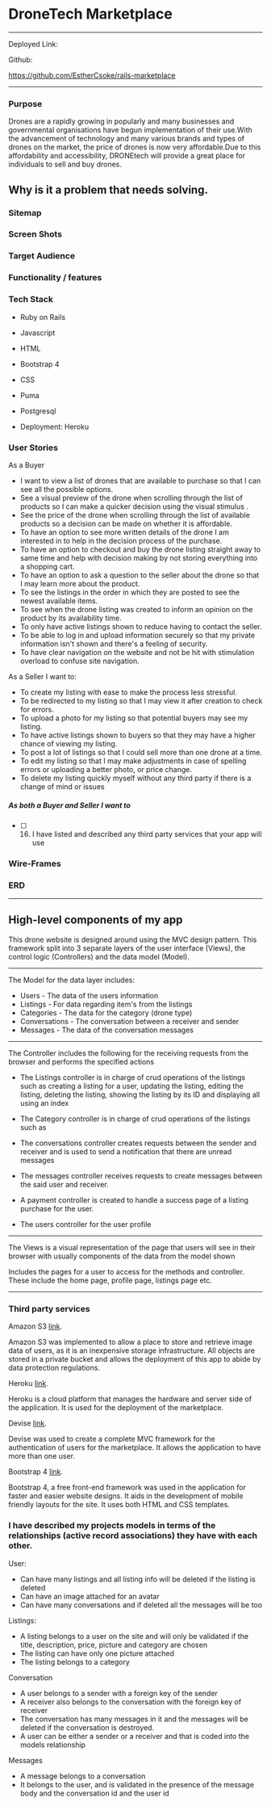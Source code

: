 # DroneTech Marketplace
---
Deployed Link:


Github: 

https://github.com/EstherCsoke/rails-marketplace

---


### Purpose

Drones are a rapidly growing in popularly and many businesses and governmental organisations have begun implementation of their use.With the advancement of technology and many various brands and types of drones on the market, the price of drones is now very affordable.Due to this affordability and accessibility, DRONEtech will provide a great place for individuals to sell and buy drones.
## Why is it a problem that needs solving.

### Sitemap  

### Screen Shots 

### Target Audience


### Functionality / features

### Tech Stack
- Ruby on Rails
- Javascript
- HTML
- Bootstrap 4
- CSS
- Puma
- Postgresql

- Deployment: Heroku



### User Stories

 As a Buyer 
- I want to view a list of drones that are available to purchase so that I can see all the possible options.
- See a visual preview of the drone when scrolling through the list of products so I can make a quicker decision using the visual stimulus .
- See the price of the drone when scrolling through the list of available products so a decision can be made on whether it is affordable.
- To have an option to see more written details of the drone I am interested in to help in the decision process of the purchase. 
- To have an option to checkout and buy the drone listing straight away to same time and help with decision making by not storing everything into a shopping cart.
- To have an option to ask a question to the seller about the drone so that I may learn more about the product.
- To see the listings in the order in which they are posted to see the newest available items.
- To see when the drone listing was created to inform an opinion on the product by its availability time.
- To only have active listings shown to reduce having to contact the seller. 
- To be able to log in and upload information securely so that my private information isn't shown and there's a feeling of security.
- To have clear navigation on the website and not be hit with stimulation overload to confuse site navigation.


As a Seller I want to:
- To create my listing with ease to make the process less stressful.
- To be redirected to my listing so that I may view it after creation to check for errors.
- To upload a photo for my listing so that potential buyers may see my listing.
- To have active listings shown to buyers so that they may have a higher chance of viewing my listing.
- To post a lot of listings so that I could sell more than one drone at a time.
- To edit my listing so that I may make adjustments in case of spelling errors or uploading a better photo, or price change.
- To delete my listing quickly myself without any third party if there is a change of mind or issues


##### As both a Buyer and Seller I want to

- [ ] 16. I have listed and described any third party services that your app will use


###  Wire-Frames


### ERD

----
## High-level components of my app

This drone website is designed around using the MVC design pattern. This framework split into 3 separate layers of the user interface (Views), the control logic (Controllers) and the data model (Model). 

---
The Model for the data layer includes:

- Users - The data of the users information
- Listings - For data regarding item's from the listings
- Categories - The data for the category (drone type)
- Conversations - The conversation between a receiver and sender
- Messages - The data of the conversation messages
---
The Controller includes the following for the receiving requests from the browser and performs the specified actions

* The Listings controller is in charge of crud operations of the listings such as creating a listing for a user, updating the listing, editing the listing, deleting the listing, showing the listing by its ID and displaying all using an index


* The Category controller is in charge of crud operations of the listings such as 


*  The conversations controller creates requests between the sender and receiver and is used to send a notification that there are unread messages


* The messages controller receives requests to create messages between the said user and receiver. 

* A payment controller is created to handle a success page of a listing purchase for the user. 

* The users controller for the user profile

---

The Views is a visual representation of the page that users will see in their browser with usually components of the data from the model shown

Includes the pages for a user to access for the methods and controller. These include the home page, profile page, listings page etc. 

--- 

### Third party services 

Amazon S3 [link](https://aws.amazon.com/).

Amazon S3 was implemented to allow a place to store and retrieve image data of users, as it is an inexpensive storage infrastructure. All objects are stored in a private bucket and allows the deployment of this app to abide by data protection regulations. 

Heroku [link](https://heroku.com/).

Heroku is a cloud platform that manages the hardware and server side of the application. It is used for the deployment of the marketplace.


Devise [link](https://github.com/heartcombo/devise).

Devise was used to create a complete MVC framework for the authentication of users for the marketplace. It allows the application to have more than one user. 

Bootstrap 4 [link](https://getbootstrap.com/docs/4.0/getting-started/introduction/).

Bootstrap 4, a free front-end framework was used in the application for faster and easier website designs. It aids in the development of mobile friendly layouts for the site. It uses both HTML and CSS templates. 

### I have described my projects models in terms of the relationships (active record associations) they have with each other.

User:
* Can have many listings and all listing info will be deleted if the listing is deleted
* Can have an image attached for an avatar
* Can have many conversations and if deleted all the messages will be too

Listings:
* A listing belongs to a user on the site and will only be validated if the title, description, price, picture and category are chosen
* The listing can have only one picture attached
* The listing belongs to a category

Conversation
* A user belongs to a sender with a foreign key of the sender
* A receiver also belongs to the conversation with the foreign key of receiver
* The conversation has many messages in it and the messages will be deleted if the conversation is destroyed.
* A user can be either a sender or a receiver and that is coded into the models relationship


Messages
* A message belongs to a conversation
* It belongs to the user, and is validated in the presence of the message body and the conversation id and the user id




